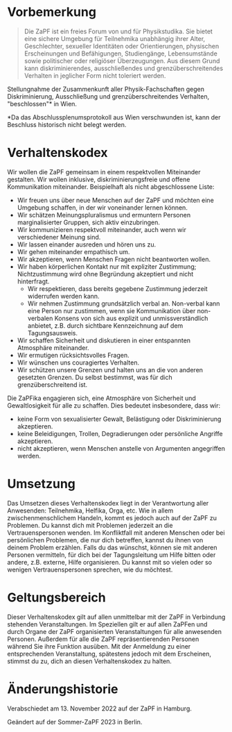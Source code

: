 # Vorbemerkung

> Die ZaPF ist ein freies Forum von und für Physikstudika. Sie bietet eine
> sichere Umgebung für Teilnehmika unabhängig ihrer Alter, Geschlechter, sexueller
> Identitäten oder Orientierungen, physischen Erscheinungen und Befähigungen,
> Studiengänge, Lebensumstände sowie politischer oder religiöser
> Überzeugungen. Aus diesem Grund kann diskriminierendes, ausschließendes und
> grenzüberschreitendes Verhalten in jeglicher Form nicht toleriert werden.

Stellungnahme der Zusammenkunft aller Physik-Fachschaften gegen Diskriminierung,
Ausschließung und grenzüberschreitendes Verhalten, "beschlossen"\* in Wien.

\*Da das Abschlussplenumsprotokoll aus Wien verschwunden ist, kann der Beschluss
historisch nicht belegt werden.

# Verhaltenskodex

Wir wollen die ZaPF gemeinsam in einem respektvollen Miteinander gestalten. Wir
wollen inklusive, diskriminierungsfreie und offene Kommunikation
miteinander. Beispielhaft als nicht abgeschlossene Liste:

- Wir freuen uns über neue Menschen auf der ZaPF und möchten eine Umgebung
  schaffen, in der wir voneinander lernen können.
- Wir schätzen Meinungspluralismus und ermuntern Personen marginalisierter
  Gruppen, sich aktiv einzubringen.
- Wir kommunizieren respektvoll miteinander, auch wenn wir verschiedener Meinung
  sind.
- Wir lassen einander ausreden und hören uns zu.
- Wir gehen miteinander empathisch um.
- Wir akzeptieren, wenn Menschen Fragen nicht beantworten wollen.
- Wir haben körperlichen Kontakt nur mit expliziter Zustimmung; Nichtzustimmung
  wird ohne Begründung akzeptiert und nicht hinterfragt.
  - Wir respektieren, dass bereits gegebene Zustimmung jederzeit widerrufen
    werden kann.
  - Wir nehmen Zustimmung grundsätzlich verbal an. Non-verbal kann eine Person
    nur zustimmen, wenn sie Kommunikation über non-verbalen Konsens von sich aus
    explizit und unmissverständlich anbietet, z.B. durch sichtbare Kennzeichnung
    auf dem Tagungsausweis.
- Wir schaffen Sicherheit und diskutieren in einer entspannten Atmosphäre
  miteinander.
- Wir ermutigen rücksichtsvolles Fragen.
- Wir wünschen uns couragiertes Verhalten.
- Wir schützen unsere Grenzen und halten uns an die von anderen gesetzten
  Grenzen. Du selbst bestimmst, was für dich grenzüberschreitend ist.

Die ZaPFika engagieren sich, eine Atmosphäre von Sicherheit und Gewaltlosigkeit
für alle zu schaffen. Dies bedeutet insbesondere, dass wir:

- keine Form von sexualisierter Gewalt, Belästigung oder Diskriminierung
  akzeptieren.
- keine Beleidigungen, Trollen, Degradierungen oder persönliche Angriffe
  akzeptieren.
- nicht akzeptieren, wenn Menschen anstelle von Argumenten angegriffen
  werden.

# Umsetzung

Das Umsetzen dieses Verhaltenskodex liegt in der Verantwortung aller Anwesenden:
Teilnehmika, Helfika, Orga, etc. Wie in allem zwischenmenschlichem Handeln,
kommt es jedoch auch auf der ZaPF zu Problemen. Du kannst dich mit Problemen
jederzeit an die Vertrauenspersonen wenden. Im Konfliktfall mit anderen Menschen
oder bei persönlichen Problemen, die nur dich betreffen, kannst du ihnen von
deinem Problem erzählen. Falls du das wünschst, können sie mit anderen Personen
vermitteln, für dich bei der Tagungsleitung um Hilfe bitten oder andere,
z.B. externe, Hilfe organisieren. Du kannst mit so vielen oder so wenigen
Vertrauenspersonen sprechen, wie du möchtest.

# Geltungsbereich

Dieser Verhaltenskodex gilt auf allen unmittelbar mit der ZaPF in Verbindung
stehenden Veranstaltungen. Im Speziellen gilt er auf allen ZaPFen und durch
Organe der ZaPF organisierten Veranstaltungen für alle anwesenden
Personen. Außerdem für alle die ZaPF repräsentierenden Personen während Sie ihre
Funktion ausüben. Mit der Anmeldung zu einer entsprechenden Veranstaltung,
spätestens jedoch mit dem Erscheinen, stimmst du zu, dich an diesen
Verhaltenskodex zu halten.

# Änderungshistorie

Verabschiedet am 13. November 2022 auf der ZaPF in Hamburg.

Geändert auf der Sommer-ZaPF 2023 in Berlin.
